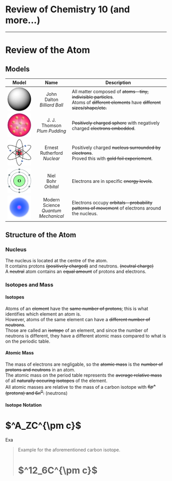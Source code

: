 # Review of Chemistry 10 (and more...)

---

# Review of the Atom

## Models

| Model | Name | Description |
| :---: | :--: | ----------- |
| ![](images/unit0/dalton.png) | John<br>Dalton<br>*Billiard Ball* | All matter composed of ~~atoms~~—~~tiny, indivisible particles~~. <br> Atoms of ~~different elements~~ have ~~different sizes/shape/etc.~~ |
| ![](images/unit0/thomson.png) | J. J.<br>Thomson<br>*Plum Pudding* | ~~Positively charged sphere~~ with negatively charged ~~electrons embedded~~. |
| ![](images/unit0/rutherford.png) | Ernest<br>Rutherford<br>*Nuclear* | Positively charged ~~nucleus surrounded by electrons~~.<br>Proved this with ~~gold foil experiement~~. |
| ![](images/unit0/bohr.png) | Niel<br>Bohr<br>*Orbital* | Electrons are in specific ~~energy levels~~. |
| ![](images/unit0/quantum.png) | Modern Science<br>*Quantum Mechanical* | Electrons occupy ~~orbitals~~—~~probability patterns of movement~~ of electrons around the nucleus. |

## Structure of the Atom

### Nucleus
The nucleus is located at the centre of the atom.  
It contains protons ~~(positively charged)~~ and neutrons. ~~(neutral charge)~~   
A ~~neutral~~ atom contains an ~~equal amount~~ of protons and electrons.

### Isotopes and Mass

#### Isotopes
Atoms of an ~~element~~ have the ~~same number of protons~~; this is what identifies which element an atom is.  
However, atoms of the same element can have a ~~different number of neutrons~~.  
Those are called an ~~isotope~~ of an element, and since the number of neutrons is different, they have a different atomic mass compared to what is on the periodic table.

#### Atomic Mass
The mass of electrons are negligable, so the ~~atomic mass~~ is the ~~number of protons and neutrons~~ in an atom.  
The atomic mass on the period table represents the ~~average relative mass~~ of all ~~naturally occuring isotopes~~ of the element.  
All atomic masses are relative to the mass of a carbon isotope with ~~$6 p^+$ (protons) and $6 n^0$.~~ (neutrons)

#### Isotope Notation
<h1>
$^A_ZC^{\pm c}$
</h1>

Exa

> Example for the aforementioned carbon isotope.
> <h1>$^12_6C^{\pm c}$</h1>
